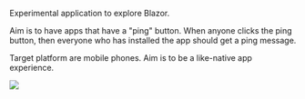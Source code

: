 Experimental application to explore Blazor.

Aim is to have apps that have a "ping" button. When anyone clicks the ping
button, then everyone who has installed the app should get a ping message.

Target platform are mobile phones. Aim is to be a like-native app experience.


[![](https://mermaid.ink/img/eyJjb2RlIjoiZ3JhcGggVERcbiAgICBBKChTVEFSVDxicj5BdXRoL0FjdGl2YXRlZCkpIC0tPnxFbnRpdHkgY3JlYXRlZHwgUmVhZE9ubHlbXCJFbWFpbCBEcmFmdCBSZWFkLU9ubHlcIl1cbiAgICBSZWFkT25seSAtLT58QXV0b21hdGljICYgQWxsIGRvY3MgcmVhZHl8IFNlbmRpbmdcbiAgICBTZW5kaW5nIC0tPnxBY2NlcHRlZCBieSBTTVRQfCBTZW50XG4gICAgUmVhZE9ubHkgLS0-fE1hbnVhbCAmIEFsbCBkb2NzIHJlYWR5fCBFZGl0YWJsZVtFbWFpbCBEcmFmdCBFZGl0YWJsZV1cbiAgICBFZGl0YWJsZSAtLT58VXNlciBwcmVzc2VzIHNlbmR8IFNlbmRpbmdcbiAgICBFZGl0YWJsZSAtLT58VXNlciBwcmVzc2VzIGNhbmNlbHwgQ2FuY2VsbGVkXG4gICAgUmVhZE9ubHkgLS0-fFVzZXIgcHJlc3NlcyBjYW5jZWx8IENhbmNlbGxlZFxuXG5cbiAgIiwibWVybWFpZCI6eyJ0aGVtZSI6ImRlZmF1bHQifSwidXBkYXRlRWRpdG9yIjp0cnVlLCJhdXRvU3luYyI6dHJ1ZSwidXBkYXRlRGlhZ3JhbSI6dHJ1ZX0)](https://mermaid-js.github.io/mermaid-live-editor/edit/#eyJjb2RlIjoiZ3JhcGggVERcbiAgICBBKChTVEFSVDxicj5BdXRoL0FjdGl2YXRlZCkpIC0tPnxFbnRpdHkgY3JlYXRlZHwgUmVhZE9ubHlbXCJFbWFpbCBEcmFmdCBSZWFkLU9ubHlcIl1cbiAgICBSZWFkT25seSAtLT58QXV0b21hdGljICYgQWxsIGRvY3MgcmVhZHl8IFNlbmRpbmdcbiAgICBTZW5kaW5nIC0tPnxBY2NlcHRlZCBieSBTTVRQfCBTZW50XG4gICAgUmVhZE9ubHkgLS0-fE1hbnVhbCAmIEFsbCBkb2NzIHJlYWR5fCBFZGl0YWJsZVtFbWFpbCBEcmFmdCBFZGl0YWJsZV1cbiAgICBFZGl0YWJsZSAtLT58VXNlciBwcmVzc2VzIHNlbmR8IFNlbmRpbmdcbiAgICBFZGl0YWJsZSAtLT58VXNlciBwcmVzc2VzIGNhbmNlbHwgQ2FuY2VsbGVkXG4gICAgUmVhZE9ubHkgLS0-fFVzZXIgcHJlc3NlcyBjYW5jZWx8IENhbmNlbGxlZFxuXG5cbiAgIiwibWVybWFpZCI6IntcbiAgXCJ0aGVtZVwiOiBcImRlZmF1bHRcIlxufSIsInVwZGF0ZUVkaXRvciI6dHJ1ZSwiYXV0b1N5bmMiOnRydWUsInVwZGF0ZURpYWdyYW0iOnRydWV9)
